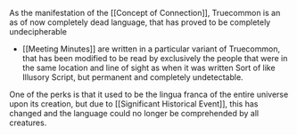 As the manifestation of the [[Concept of Connection]], Truecommon is an as of now completely dead language, that has proved to be completely undecipherable
- [[Meeting Minutes]] are written in a particular variant of Truecommon, that has been modified to be read by exclusively the people that were in the same location and line of sight as when it was written
	Sort of like Illusory Script, but permanent and completely undetectable.

One of the perks is that it used to be the lingua franca of the entire universe upon its creation, but due to [[Significant Historical Event]], this has changed and the language could no longer be comprehended by all creatures.

